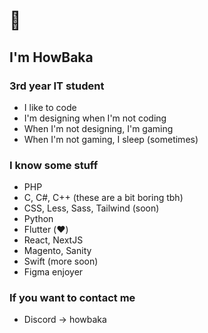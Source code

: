 # 👋
## I'm HowBaka

### 3rd year IT student
- I like to code
- I'm designing when I'm not coding
- When I'm not designing, I'm gaming
- When I'm not gaming, I sleep (sometimes)

### I know some stuff
- PHP
- C, C#, C++ (these are a bit boring tbh)
- CSS, Less, Sass, Tailwind (soon)
- Python
- Flutter (❤️)
- React, NextJS
- Magento, Sanity
- Swift (more soon)
- Figma enjoyer

### If you want to contact me
- Discord -> howbaka
